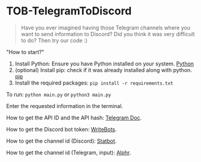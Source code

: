 # TOB-TelegramToDiscord
> Have you ever imagined having those Telegram channels where you want to send information to Discord? Did you think it was very difficult to do? Then try our code :)

"How to start?"

1. Install Python: Ensure you have Python installed on your system. [Python](https://www.python.org/downloads/)
2. (optional) Install pip: check if it was already installed along with python. [pip](https://pip.pypa.io/en/stable/installation/)
3. Install the required packages: `pip install -r requirements.txt`

To run:
`python main.py` or `python3 main.py`

Enter the requested information in the terminal.



How to get the API ID and the API hash: [Telegram Doc](https://core.telegram.org/api/obtaining_api_id).

How to get the Discord bot token: [WriteBots](https://www.writebots.com/discord-bot-token/).

How to get the channel id (Discord): [Statbot](https://docs.statbot.net/docs/faq/general/how-find-id/).

How to get the channel id (Telegram, input): [Alphr](https://www.alphr.com/find-chat-id-telegram/).



